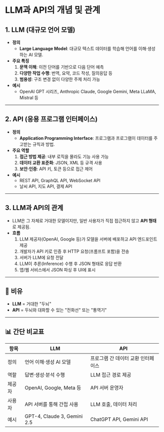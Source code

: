 
# LLM과 API의 개념 및 관계

## 1. LLM (대규모 언어 모델)
- **정의**  
  - **Large Language Model**: 대규모 텍스트 데이터를 학습해 언어를 이해·생성하는 AI 모델.
- **주요 특징**
  1. **문맥 이해**: 이전 단어를 기반으로 다음 단어 예측
  2. **다양한 작업 수행**: 번역, 요약, 코드 작성, 질의응답 등
  3. **범용성**: 구조 변경 없이 다양한 주제 처리 가능
- **예시**  
  - OpenAI GPT 시리즈, Anthropic Claude, Google Gemini, Meta LLaMA, Mistral 등

---

## 2. API (응용 프로그램 인터페이스)
- **정의**  
  - **Application Programming Interface**: 프로그램과 프로그램이 데이터를 주고받는 규칙과 방법.
- **주요 역할**
  1. **접근 방법 제공**: 내부 로직을 몰라도 기능 사용 가능
  2. **데이터 교환 표준화**: JSON, XML 등 규격 사용
  3. **보안·인증**: API 키, 토큰 등으로 접근 제어
- **예시**
  - REST API, GraphQL API, WebSocket API
  - 날씨 API, 지도 API, 결제 API

---

## 3. LLM과 API의 관계
- LLM은 그 자체로 거대한 모델이지만, 일반 사용자가 직접 접근하지 않고 **API 형태**로 제공됨.
- **흐름**
  1. LLM 제공자(OpenAI, Google 등)가 모델을 서버에 배포하고 API 엔드포인트 제공
  2. 개발자가 API 키로 인증 후 HTTP 요청(프롬프트 포함)을 전송
  3. 서버가 LLM에 요청 전달
  4. LLM이 추론(Inference) 수행 후 JSON 형태로 응답 반환
  5. 앱/웹 서비스에서 JSON 파싱 후 UI에 표시

---

## 📌 비유
- **LLM** = 거대한 "두뇌"
- **API** = 두뇌와 대화할 수 있는 "전화선" 또는 "통역기"

---

## 📊 간단 비교표

| 항목 | LLM | API |
|------|-----|-----|
| 정의 | 언어 이해·생성 AI 모델 | 프로그램 간 데이터 교환 인터페이스 |
| 역할 | 답변·생성·분석 수행 | LLM 접근 경로 제공 |
| 제공자 | OpenAI, Google, Meta 등 | API 서버 운영자 |
| 사용자 | API 서버를 통해 간접 사용 | LLM 호출, 데이터 처리 |
| 예시 | GPT-4, Claude 3, Gemini 2.5 | ChatGPT API, Gemini API |
